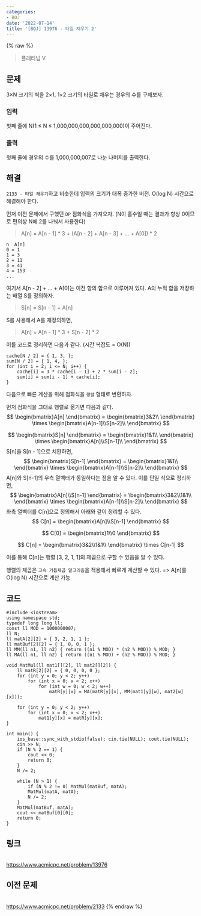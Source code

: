 ```yaml
---
categories:
- BOJ
date: '2022-07-14'
title: '[BOJ] 13976 - 타일 채우기 2'
---
```


{% raw %}
> 플래티넘 V<br>

## 문제
3×N 크기의 벽을 2×1, 1×2 크기의 타일로 채우는 경우의 수를 구해보자.

### 입력
첫째 줄에 N(1 ≤ N ≤ 1,000,000,000,000,000,000)이 주어진다.

### 출력
첫째 줄에 경우의 수를 1,000,000,007로 나눈 나머지를 출력한다.

## 해결
`2133 - 타일 채우기`하고 비슷한데 입력의 크기가 대폭 증가한 버전. O(log N) 시간으로 해결해야 한다.

먼저 이전 문제에서 구했던 `DP` 점화식을 가져오자. (N이 홀수일 때는 결과가 항상 0이므로 편의상 N에 2를 나눠서 사용한다)
> A[n] = A[n - 1] * 3 + (A[n - 2] + A[n - 3] + ... + A[0]) * 2 <br>
```
n  A[n]
0 = 1
1 = 3
2 = 11
3 = 41
4 = 153
...
```

여기서 A[n - 2] + ... + A[0]는 이전 항의 합으로 이루어져 있다. A의 누적 합을 저장하는 배열 S를 정의하자.
> S[n] = S[n - 1] + A[n]<br>

S를 사용해서 A를 재정의하면,
> A[n] = A[n - 1] * 3 + S[n - 2] * 2 <br>

이를 코드로 정리하면 다음과 같다. (시간 복잡도 = O(N))
```
cache[N / 2] = { 1, 3, };
sum[N / 2] = { 1, 4, };
for (int i = 2; i <= N; i++) {
	cache[i] = 3 * cache[i - 1] + 2 * sum[i - 2];
	sum[i] = sum[i - 1] + cache[i];
}
```

다음으로 빠른 계산을 위해 점화식을 `행렬` 형태로 변환하자.

먼저 점화식을 그대로 행렬로 옮기면 다음과 같다.
$$
\begin{bmatrix}A[n] \end{bmatrix} =
\begin{bmatrix}3&2\\ \end{bmatrix}
\times 
\begin{bmatrix}A[n-1]\\S[n-2]\\ \end{bmatrix}
$$

$$
\begin{bmatrix}S[n] \end{bmatrix} =
\begin{bmatrix}1&1\\ \end{bmatrix}
\times 
\begin{bmatrix}A[n]\\S[n-1]\\ \end{bmatrix}
$$
S[n]을 S[n - 1]으로 치환하면,
$$
\begin{bmatrix}S[n-1] \end{bmatrix} =
\begin{bmatrix}1&1\\ \end{bmatrix}
\times 
\begin{bmatrix}A[n-1]\\S[n-2]\\ \end{bmatrix}
$$
A[n]와 S[n-1]의 우측 열벡터가 동일하다는 점을 알 수 있다. 이를 단일 식으로 정리하면,
$$
\begin{bmatrix}A[n]\\S[n-1] \end{bmatrix} =
\begin{bmatrix}3&2\\1&1\\ \end{bmatrix}
\times 
\begin{bmatrix}A[n-1]\\S[n-2]\\ \end{bmatrix}
$$
좌측 열벡터를 C[n]으로 정의해서 아래와 같이 정리할 수 있다.
$$
C[n] = \begin{bmatrix}A[n]\\S[n-1] \end{bmatrix} 
$$

$$
C[0] = \begin{bmatrix}1\\0 \end{bmatrix} 
$$

$$
C[n] =
\begin{bmatrix}3&2\\1&1\\ \end{bmatrix}
\times 
C[n-1]
$$

이를 통해 C[n]는 행렬 [3, 2, 1, 1]의 제곱으로 구할 수 있음을 알 수 있다.

행렬의 제곱은 `고속 거듭제곱 알고리즘`을 적용해서 빠르게 계산할 수 있다. => A[n]를 O(log N) 시간으로 계산 가능

## 코드
```
#include <iostream>
using namespace std;
typedef long long ll;
const ll MOD = 1000000007;
ll N;
ll matA[2][2] = { 3, 2, 1, 1 };
ll matBuf[2][2] = { 1, 0, 0, 1 };
ll MM(ll n1, ll n2) { return ((n1 % MOD) * (n2 % MOD)) % MOD; }
ll MA(ll n1, ll n2) { return ((n1 % MOD) + (n2 % MOD)) % MOD; }

void MatMul(ll mat1[][2], ll mat2[][2]) {
	ll matR[2][2] = { 0, 0, 0, 0 };
	for (int y = 0; y < 2; y++)
		for (int x = 0; x < 2; x++)
			for (int w = 0; w < 2; w++)
				matR[y][x] = MA(matR[y][x], MM(mat1[y][w], mat2[w][x]));

	for (int y = 0; y < 2; y++)
		for (int x = 0; x < 2; x++)
			mat1[y][x] = matR[y][x];
}

int main() {
	ios_base::sync_with_stdio(false); cin.tie(NULL); cout.tie(NULL);
	cin >> N;
	if (N % 2 == 1) {
		cout << 0;
		return 0;
	}
	N /= 2;

	while (N > 1) {
		if (N % 2 != 0) MatMul(matBuf, matA);
		MatMul(matA, matA);
		N /= 2;
	}
	MatMul(matBuf, matA);
	cout << matBuf[0][0];
	return 0;
}
```

## 링크
<br>https://www.acmicpc.net/problem/13976

## 이전 문제
<br>https://www.acmicpc.net/problem/2133
{% endraw %}